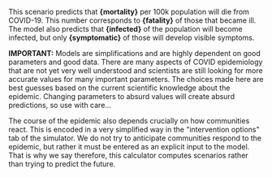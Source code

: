 This scenario predicts that **{mortality}** per 100k population will die from
COVID-19. This number corresponds to **{fatality}** of those that became ill.
The model also predicts that **{infected}** of the population will become
infected, but only **{symptomatic}** of those will develop visible symptoms.

**IMPORTANT:** Models are simplifications and are highly dependent on good
parameters and good data. There are many aspects of COVID epidemiology that are
not yet very well understood and scientists are still looking for more accurate
values for many important parameters. The choices made here are best guesses
based on the current scientific knowledge about the epidemic. Changing
parameters to absurd values will create absurd predictions, so use with care...

The course of the epidemic also depends crucially on how communities react. This is
encoded in a very simplified way in the "intervention options" tab of the simulator.
We do not try to anticipate communities respond to the epidemic, but rather it
must be entered as an explicit input to the model. That is why we say therefore,
this calculator computes scenarios rather than trying to predict the future.
